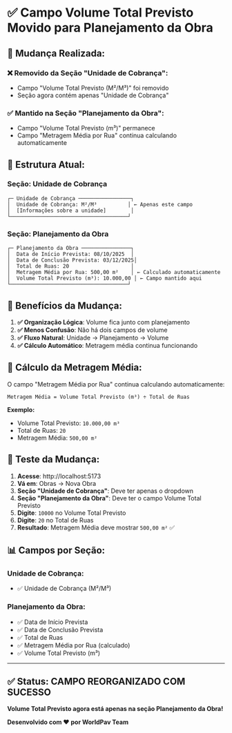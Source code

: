 # ✅ Campo Volume Total Previsto Movido para Planejamento da Obra

## 🔄 **Mudança Realizada:**

### **❌ Removido da Seção "Unidade de Cobrança":**
- Campo "Volume Total Previsto (M²/M³)" foi removido
- Seção agora contém apenas "Unidade de Cobrança"

### **✅ Mantido na Seção "Planejamento da Obra":**
- Campo "Volume Total Previsto (m³)" permanece
- Campo "Metragem Média por Rua" continua calculando automaticamente

## 📍 **Estrutura Atual:**

### **Seção: Unidade de Cobrança**
```
┌─ Unidade de Cobrança ─────────────────┐
│  Unidade de Cobrança: M²/M³          │ ← Apenas este campo
│  [Informações sobre a unidade]        │
└──────────────────────────────────────┘
```

### **Seção: Planejamento da Obra**
```
┌─ Planejamento da Obra ────────────────┐
│  Data de Início Prevista: 08/10/2025  │
│  Data de Conclusão Prevista: 03/12/2025│
│  Total de Ruas: 20                    │
│  Metragem Média por Rua: 500,00 m²    │ ← Calculado automaticamente
│  Volume Total Previsto (m³): 10.000,00 │ ← Campo mantido aqui
└──────────────────────────────────────┘
```

## 🎯 **Benefícios da Mudança:**

1. **✅ Organização Lógica**: Volume fica junto com planejamento
2. **✅ Menos Confusão**: Não há dois campos de volume
3. **✅ Fluxo Natural**: Unidade → Planejamento → Volume
4. **✅ Cálculo Automático**: Metragem média continua funcionando

## 🧮 **Cálculo da Metragem Média:**

O campo "Metragem Média por Rua" continua calculando automaticamente:

```
Metragem Média = Volume Total Previsto (m³) ÷ Total de Ruas
```

**Exemplo:**
- Volume Total Previsto: `10.000,00 m³`
- Total de Ruas: `20`
- Metragem Média: `500,00 m²`

## 🧪 **Teste da Mudança:**

1. **Acesse**: http://localhost:5173
2. **Vá em**: Obras → Nova Obra
3. **Seção "Unidade de Cobrança"**: Deve ter apenas o dropdown
4. **Seção "Planejamento da Obra"**: Deve ter o campo Volume Total Previsto
5. **Digite**: `10000` no Volume Total Previsto
6. **Digite**: `20` no Total de Ruas
7. **Resultado**: Metragem Média deve mostrar `500,00 m²` ✅

## 📊 **Campos por Seção:**

### **Unidade de Cobrança:**
- ✅ Unidade de Cobrança (M²/M³)

### **Planejamento da Obra:**
- ✅ Data de Início Prevista
- ✅ Data de Conclusão Prevista
- ✅ Total de Ruas
- ✅ Metragem Média por Rua (calculado)
- ✅ Volume Total Previsto (m³)

---

## ✅ Status: CAMPO REORGANIZADO COM SUCESSO

**Volume Total Previsto agora está apenas na seção Planejamento da Obra!**

**Desenvolvido com ❤️ por WorldPav Team**

